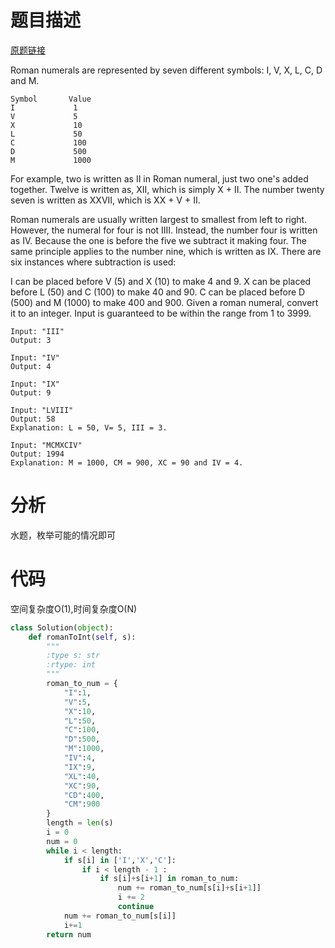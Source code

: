 
# 题目描述
[原题链接](https://leetcode.com/problems/roman-to-integer/)

Roman numerals are represented by seven different symbols: I, V, X, L, C, D and M.

```
Symbol       Value
I             1
V             5
X             10
L             50
C             100
D             500
M             1000
```
For example, two is written as II in Roman numeral, just two one's added together. Twelve is written as, XII, which is simply X + II. The number twenty seven is written as XXVII, which is XX + V + II.

Roman numerals are usually written largest to smallest from left to right. However, the numeral for four is not IIII. Instead, the number four is written as IV. Because the one is before the five we subtract it making four. The same principle applies to the number nine, which is written as IX. There are six instances where subtraction is used:

I can be placed before V (5) and X (10) to make 4 and 9. 
X can be placed before L (50) and C (100) to make 40 and 90. 
C can be placed before D (500) and M (1000) to make 400 and 900.
Given a roman numeral, convert it to an integer. Input is guaranteed to be within the range from 1 to 3999.

```
Input: "III"
Output: 3

Input: "IV"
Output: 4

Input: "IX"
Output: 9

Input: "LVIII"
Output: 58
Explanation: L = 50, V= 5, III = 3.

Input: "MCMXCIV"
Output: 1994
Explanation: M = 1000, CM = 900, XC = 90 and IV = 4.
```
<!--more-->

# 分析
水题，枚举可能的情况即可

# 代码
空间复杂度O(1),时间复杂度O(N)
```Python
class Solution(object):
    def romanToInt(self, s):
        """
        :type s: str
        :rtype: int
        """
        roman_to_num = {
            "I":1,
            "V":5,
            "X":10,
            "L":50,
            "C":100,
            "D":500,
            "M":1000,
            "IV":4,
            "IX":9,
            "XL":40,
            "XC":90,
            "CD":400,
            "CM":900
        }
        length = len(s)
        i = 0
        num = 0
        while i < length:
            if s[i] in ['I','X','C']:
                if i < length - 1 :
                    if s[i]+s[i+1] in roman_to_num:
                        num += roman_to_num[s[i]+s[i+1]]
                        i += 2
                        continue
            num += roman_to_num[s[i]]
            i+=1
        return num
```
            